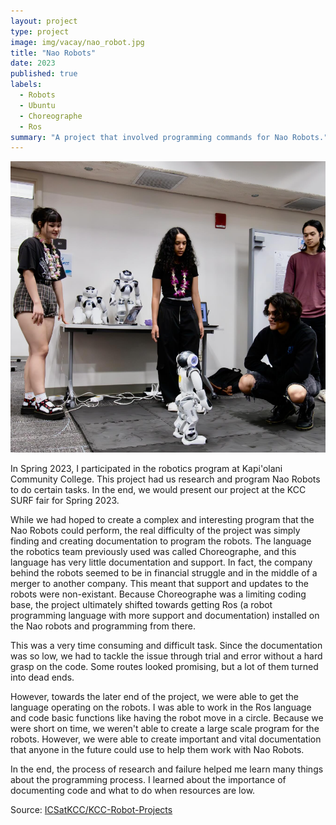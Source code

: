 ```yaml
---
layout: project
type: project
image: img/vacay/nao_robot.jpg
title: "Nao Robots"
date: 2023
published: true
labels:
  - Robots
  - Ubuntu
  - Choreographe
  - Ros
summary: "A project that involved programming commands for Nao Robots."
---
```


<img class="img-fluid" src="../img/vacay/naoSURF2023.png">

In Spring 2023, I participated in the robotics program at Kapi'olani Community College. This project had us research and program Nao Robots to do certain tasks. In the end, we would present our project at the KCC SURF fair for Spring 2023. 

While we had hoped to create a complex and interesting program that the Nao Robots could perform, the real difficulty of the project was simply finding and creating documentation to program the robots. The language the robotics team previously used was called Choreographe, and this language has very little documentation and support. In fact, the company behind the robots seemed to be in financial struggle and in the middle of a merger to another company. This meant that support and updates to the robots were non-existant. Because Choreographe was a limiting coding base, the project ultimately shifted towards getting Ros (a robot programming language with more support and documentation) installed on the Nao robots and programming from there. 

This was a very time consuming and difficult task. Since the documentation was so low, we had to tackle the issue through trial and error without a hard grasp on the code. Some routes looked promising, but a lot of them turned into dead ends. 

However, towards the later end of the project, we were able to get the language operating on the robots. I was able to work in the Ros language and code basic functions like having the robot move in a circle. Because we were short on time, we weren't able to create a large scale program for the robots. However, we were able to create important and vital documentation that anyone in the future could use to help them work with Nao Robots. 

In the end, the process of research and failure helped me learn many things about the programming process. I learned about the importance of documenting code and what to do when resources are low. 

Source: <a href="https://github.com/Peter-Bel/KCC-Robot-Projects">ICSatKCC/KCC-Robot-Projects</a>
